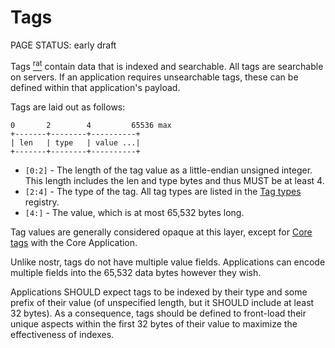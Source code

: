 # Tags

<status>PAGE STATUS: early draft</status>

<t>Tags</t> [<sup>rat</sup>](rationale.md#tags) contain data that is indexed and searchable.
All tags are searchable on servers. If an application requires unsearchable tags,
these can be defined within that application's payload.

Tags are laid out as follows:

```text
0       2        4         65536 max
+-------+--------+----------+
| len   | type   | value ...|
+-------+--------+----------+
```

* `[0:2]` - The length of the tag value as a little-endian unsigned integer.
             This length includes the len and type bytes and thus MUST be
             at least 4.
* `[2:4]` - The type of the tag. All tag types are listed in the [Tag types](tag_types.md) registry.
* `[4:]` - The value, which is at most 65,532 bytes long.

Tag values are generally considered opaque at this layer, except for [Core tags](core_tags.md) with the Core Application.

Unlike nostr, tags do not have multiple value fields. Applications can encode multiple
fields into the 65,532 data bytes however they wish.

Applications SHOULD expect tags to be indexed by their type and some prefix of their value
(of unspecified length, but it SHOULD include at least 32 bytes). As a consequence, tags should
be defined to front-load their unique aspects within the first 32 bytes of their value to
maximize the effectiveness of indexes.
